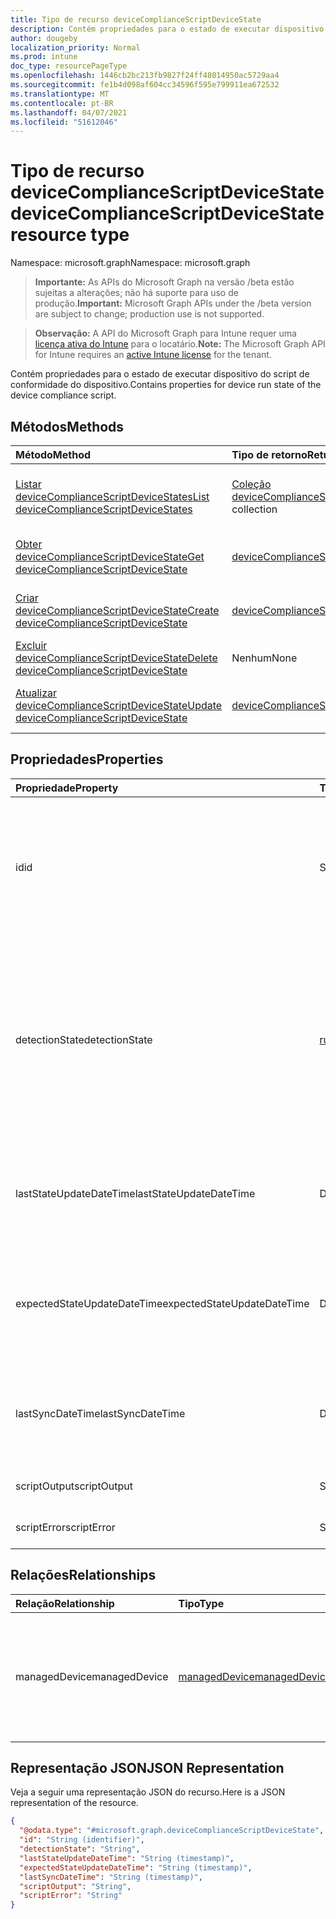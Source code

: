 ```yaml
---
title: Tipo de recurso deviceComplianceScriptDeviceState
description: Contém propriedades para o estado de executar dispositivo do script de conformidade do dispositivo.
author: dougeby
localization_priority: Normal
ms.prod: intune
doc_type: resourcePageType
ms.openlocfilehash: 1446cb2bc213fb9827f24ff48014950ac5729aa4
ms.sourcegitcommit: fe1b4d098af604cc34596f595e799911ea672532
ms.translationtype: MT
ms.contentlocale: pt-BR
ms.lasthandoff: 04/07/2021
ms.locfileid: "51612046"
---
```

# <a name="devicecompliancescriptdevicestate-resource-type"></a><span data-ttu-id="4be19-103">Tipo de recurso deviceComplianceScriptDeviceState</span><span class="sxs-lookup"><span data-stu-id="4be19-103">deviceComplianceScriptDeviceState resource type</span></span>

<span data-ttu-id="4be19-104">Namespace: microsoft.graph</span><span class="sxs-lookup"><span data-stu-id="4be19-104">Namespace: microsoft.graph</span></span>

> <span data-ttu-id="4be19-105">**Importante:** As APIs do Microsoft Graph na versão /beta estão sujeitas a alterações; não há suporte para uso de produção.</span><span class="sxs-lookup"><span data-stu-id="4be19-105">**Important:** Microsoft Graph APIs under the /beta version are subject to change; production use is not supported.</span></span>

> <span data-ttu-id="4be19-106">**Observação:** A API do Microsoft Graph para Intune requer uma [licença ativa do Intune](https://go.microsoft.com/fwlink/?linkid=839381) para o locatário.</span><span class="sxs-lookup"><span data-stu-id="4be19-106">**Note:** The Microsoft Graph API for Intune requires an [active Intune license](https://go.microsoft.com/fwlink/?linkid=839381) for the tenant.</span></span>

<span data-ttu-id="4be19-107">Contém propriedades para o estado de executar dispositivo do script de conformidade do dispositivo.</span><span class="sxs-lookup"><span data-stu-id="4be19-107">Contains properties for device run state of the device compliance script.</span></span>

## <a name="methods"></a><span data-ttu-id="4be19-108">Métodos</span><span class="sxs-lookup"><span data-stu-id="4be19-108">Methods</span></span>
|<span data-ttu-id="4be19-109">Método</span><span class="sxs-lookup"><span data-stu-id="4be19-109">Method</span></span>|<span data-ttu-id="4be19-110">Tipo de retorno</span><span class="sxs-lookup"><span data-stu-id="4be19-110">Return Type</span></span>|<span data-ttu-id="4be19-111">Descrição</span><span class="sxs-lookup"><span data-stu-id="4be19-111">Description</span></span>|
|:---|:---|:---|
|[<span data-ttu-id="4be19-112">Listar deviceComplianceScriptDeviceStates</span><span class="sxs-lookup"><span data-stu-id="4be19-112">List deviceComplianceScriptDeviceStates</span></span>](../api/intune-devices-devicecompliancescriptdevicestate-list.md)|<span data-ttu-id="4be19-113">[Coleção deviceComplianceScriptDeviceState](../resources/intune-devices-devicecompliancescriptdevicestate.md)</span><span class="sxs-lookup"><span data-stu-id="4be19-113">[deviceComplianceScriptDeviceState](../resources/intune-devices-devicecompliancescriptdevicestate.md) collection</span></span>|<span data-ttu-id="4be19-114">Listar propriedades e relações dos [objetos deviceComplianceScriptDeviceState.](../resources/intune-devices-devicecompliancescriptdevicestate.md)</span><span class="sxs-lookup"><span data-stu-id="4be19-114">List properties and relationships of the [deviceComplianceScriptDeviceState](../resources/intune-devices-devicecompliancescriptdevicestate.md) objects.</span></span>|
|[<span data-ttu-id="4be19-115">Obter deviceComplianceScriptDeviceState</span><span class="sxs-lookup"><span data-stu-id="4be19-115">Get deviceComplianceScriptDeviceState</span></span>](../api/intune-devices-devicecompliancescriptdevicestate-get.md)|[<span data-ttu-id="4be19-116">deviceComplianceScriptDeviceState</span><span class="sxs-lookup"><span data-stu-id="4be19-116">deviceComplianceScriptDeviceState</span></span>](../resources/intune-devices-devicecompliancescriptdevicestate.md)|<span data-ttu-id="4be19-117">Ler propriedades e relações do [objeto deviceComplianceScriptDeviceState.](../resources/intune-devices-devicecompliancescriptdevicestate.md)</span><span class="sxs-lookup"><span data-stu-id="4be19-117">Read properties and relationships of the [deviceComplianceScriptDeviceState](../resources/intune-devices-devicecompliancescriptdevicestate.md) object.</span></span>|
|[<span data-ttu-id="4be19-118">Criar deviceComplianceScriptDeviceState</span><span class="sxs-lookup"><span data-stu-id="4be19-118">Create deviceComplianceScriptDeviceState</span></span>](../api/intune-devices-devicecompliancescriptdevicestate-create.md)|[<span data-ttu-id="4be19-119">deviceComplianceScriptDeviceState</span><span class="sxs-lookup"><span data-stu-id="4be19-119">deviceComplianceScriptDeviceState</span></span>](../resources/intune-devices-devicecompliancescriptdevicestate.md)|<span data-ttu-id="4be19-120">Crie um novo [objeto deviceComplianceScriptDeviceState.](../resources/intune-devices-devicecompliancescriptdevicestate.md)</span><span class="sxs-lookup"><span data-stu-id="4be19-120">Create a new [deviceComplianceScriptDeviceState](../resources/intune-devices-devicecompliancescriptdevicestate.md) object.</span></span>|
|[<span data-ttu-id="4be19-121">Excluir deviceComplianceScriptDeviceState</span><span class="sxs-lookup"><span data-stu-id="4be19-121">Delete deviceComplianceScriptDeviceState</span></span>](../api/intune-devices-devicecompliancescriptdevicestate-delete.md)|<span data-ttu-id="4be19-122">Nenhum</span><span class="sxs-lookup"><span data-stu-id="4be19-122">None</span></span>|<span data-ttu-id="4be19-123">Exclui um [deviceComplianceScriptDeviceState](../resources/intune-devices-devicecompliancescriptdevicestate.md).</span><span class="sxs-lookup"><span data-stu-id="4be19-123">Deletes a [deviceComplianceScriptDeviceState](../resources/intune-devices-devicecompliancescriptdevicestate.md).</span></span>|
|[<span data-ttu-id="4be19-124">Atualizar deviceComplianceScriptDeviceState</span><span class="sxs-lookup"><span data-stu-id="4be19-124">Update deviceComplianceScriptDeviceState</span></span>](../api/intune-devices-devicecompliancescriptdevicestate-update.md)|[<span data-ttu-id="4be19-125">deviceComplianceScriptDeviceState</span><span class="sxs-lookup"><span data-stu-id="4be19-125">deviceComplianceScriptDeviceState</span></span>](../resources/intune-devices-devicecompliancescriptdevicestate.md)|<span data-ttu-id="4be19-126">Atualize as propriedades de [um objeto deviceComplianceScriptDeviceState.](../resources/intune-devices-devicecompliancescriptdevicestate.md)</span><span class="sxs-lookup"><span data-stu-id="4be19-126">Update the properties of a [deviceComplianceScriptDeviceState](../resources/intune-devices-devicecompliancescriptdevicestate.md) object.</span></span>|

## <a name="properties"></a><span data-ttu-id="4be19-127">Propriedades</span><span class="sxs-lookup"><span data-stu-id="4be19-127">Properties</span></span>
|<span data-ttu-id="4be19-128">Propriedade</span><span class="sxs-lookup"><span data-stu-id="4be19-128">Property</span></span>|<span data-ttu-id="4be19-129">Tipo</span><span class="sxs-lookup"><span data-stu-id="4be19-129">Type</span></span>|<span data-ttu-id="4be19-130">Descrição</span><span class="sxs-lookup"><span data-stu-id="4be19-130">Description</span></span>|
|:---|:---|:---|
|<span data-ttu-id="4be19-131">id</span><span class="sxs-lookup"><span data-stu-id="4be19-131">id</span></span>|<span data-ttu-id="4be19-132">String</span><span class="sxs-lookup"><span data-stu-id="4be19-132">String</span></span>|<span data-ttu-id="4be19-133">Chave da entidade de estado do dispositivo de script de conformidade do dispositivo.</span><span class="sxs-lookup"><span data-stu-id="4be19-133">Key of the device compliance script device state entity.</span></span> <span data-ttu-id="4be19-134">Essa propriedade é somente leitura.</span><span class="sxs-lookup"><span data-stu-id="4be19-134">This property is read-only.</span></span>|
|<span data-ttu-id="4be19-135">detectionState</span><span class="sxs-lookup"><span data-stu-id="4be19-135">detectionState</span></span>|[<span data-ttu-id="4be19-136">runState</span><span class="sxs-lookup"><span data-stu-id="4be19-136">runState</span></span>](../resources/intune-devices-runstate.md)|<span data-ttu-id="4be19-137">Estado de detecção da última execução de script de conformidade do dispositivo.</span><span class="sxs-lookup"><span data-stu-id="4be19-137">Detection state from the lastest device compliance script execution.</span></span> <span data-ttu-id="4be19-138">Os possíveis valores são: `unknown`, `success`, `fail`, `scriptError`, `pending`, `notApplicable`.</span><span class="sxs-lookup"><span data-stu-id="4be19-138">Possible values are: `unknown`, `success`, `fail`, `scriptError`, `pending`, `notApplicable`.</span></span>|
|<span data-ttu-id="4be19-139">lastStateUpdateDateTime</span><span class="sxs-lookup"><span data-stu-id="4be19-139">lastStateUpdateDateTime</span></span>|<span data-ttu-id="4be19-140">DateTimeOffset</span><span class="sxs-lookup"><span data-stu-id="4be19-140">DateTimeOffset</span></span>|<span data-ttu-id="4be19-141">O último horário de quando o script de conformidade do dispositivo foi executado</span><span class="sxs-lookup"><span data-stu-id="4be19-141">The last timestamp of when the device compliance script executed</span></span>|
|<span data-ttu-id="4be19-142">expectedStateUpdateDateTime</span><span class="sxs-lookup"><span data-stu-id="4be19-142">expectedStateUpdateDateTime</span></span>|<span data-ttu-id="4be19-143">DateTimeOffset</span><span class="sxs-lookup"><span data-stu-id="4be19-143">DateTimeOffset</span></span>|<span data-ttu-id="4be19-144">O próximo horário de quando o script de conformidade do dispositivo deve ser executado</span><span class="sxs-lookup"><span data-stu-id="4be19-144">The next timestamp of when the device compliance script is expected to execute</span></span>|
|<span data-ttu-id="4be19-145">lastSyncDateTime</span><span class="sxs-lookup"><span data-stu-id="4be19-145">lastSyncDateTime</span></span>|<span data-ttu-id="4be19-146">DateTimeOffset</span><span class="sxs-lookup"><span data-stu-id="4be19-146">DateTimeOffset</span></span>|<span data-ttu-id="4be19-147">A última vez que a Extensão de Managment do Intune foi sincronizada com o Intune</span><span class="sxs-lookup"><span data-stu-id="4be19-147">The last time that Intune Managment Extension synced with Intune</span></span>|
|<span data-ttu-id="4be19-148">scriptOutput</span><span class="sxs-lookup"><span data-stu-id="4be19-148">scriptOutput</span></span>|<span data-ttu-id="4be19-149">String</span><span class="sxs-lookup"><span data-stu-id="4be19-149">String</span></span>|<span data-ttu-id="4be19-150">Saída do script de detecção</span><span class="sxs-lookup"><span data-stu-id="4be19-150">Output of the detection script</span></span>|
|<span data-ttu-id="4be19-151">scriptError</span><span class="sxs-lookup"><span data-stu-id="4be19-151">scriptError</span></span>|<span data-ttu-id="4be19-152">String</span><span class="sxs-lookup"><span data-stu-id="4be19-152">String</span></span>|<span data-ttu-id="4be19-153">Erro do script de detecção</span><span class="sxs-lookup"><span data-stu-id="4be19-153">Error from the detection script</span></span>|

## <a name="relationships"></a><span data-ttu-id="4be19-154">Relações</span><span class="sxs-lookup"><span data-stu-id="4be19-154">Relationships</span></span>
|<span data-ttu-id="4be19-155">Relação</span><span class="sxs-lookup"><span data-stu-id="4be19-155">Relationship</span></span>|<span data-ttu-id="4be19-156">Tipo</span><span class="sxs-lookup"><span data-stu-id="4be19-156">Type</span></span>|<span data-ttu-id="4be19-157">Descrição</span><span class="sxs-lookup"><span data-stu-id="4be19-157">Description</span></span>|
|:---|:---|:---|
|<span data-ttu-id="4be19-158">managedDevice</span><span class="sxs-lookup"><span data-stu-id="4be19-158">managedDevice</span></span>|[<span data-ttu-id="4be19-159">managedDevice</span><span class="sxs-lookup"><span data-stu-id="4be19-159">managedDevice</span></span>](../resources/intune-devices-manageddevice.md)|<span data-ttu-id="4be19-160">O dispositivo gerenciado no qual o script de conformidade do dispositivo foi executado</span><span class="sxs-lookup"><span data-stu-id="4be19-160">The managed device on which the device compliance script executed</span></span>|

## <a name="json-representation"></a><span data-ttu-id="4be19-161">Representação JSON</span><span class="sxs-lookup"><span data-stu-id="4be19-161">JSON Representation</span></span>
<span data-ttu-id="4be19-162">Veja a seguir uma representação JSON do recurso.</span><span class="sxs-lookup"><span data-stu-id="4be19-162">Here is a JSON representation of the resource.</span></span>
<!-- {
  "blockType": "resource",
  "keyProperty": "id",
  "@odata.type": "microsoft.graph.deviceComplianceScriptDeviceState"
}
-->
``` json
{
  "@odata.type": "#microsoft.graph.deviceComplianceScriptDeviceState",
  "id": "String (identifier)",
  "detectionState": "String",
  "lastStateUpdateDateTime": "String (timestamp)",
  "expectedStateUpdateDateTime": "String (timestamp)",
  "lastSyncDateTime": "String (timestamp)",
  "scriptOutput": "String",
  "scriptError": "String"
}
```





